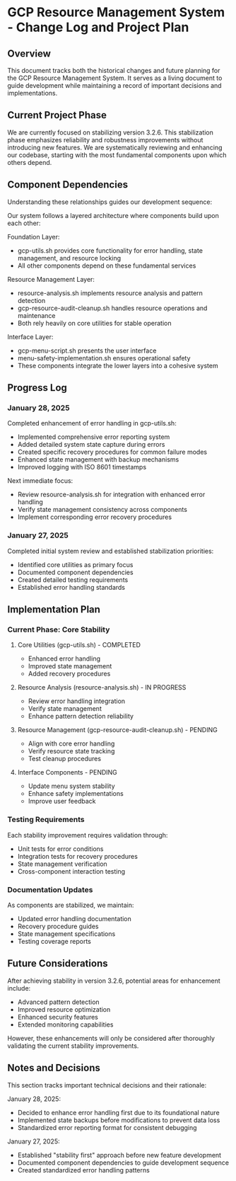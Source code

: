# GCP Resource Management System - Change Log and Project Plan

## Overview

This document tracks both the historical changes and future planning for the GCP Resource Management System. It serves as a living document to guide development while maintaining a record of important decisions and implementations.

## Current Project Phase

We are currently focused on stabilizing version 3.2.6. This stabilization phase emphasizes reliability and robustness improvements without introducing new features. We are systematically reviewing and enhancing our codebase, starting with the most fundamental components upon which others depend.

## Component Dependencies

Understanding these relationships guides our development sequence:

Our system follows a layered architecture where components build upon each other:

Foundation Layer:
- gcp-utils.sh provides core functionality for error handling, state management, and resource locking
- All other components depend on these fundamental services

Resource Management Layer:
- resource-analysis.sh implements resource analysis and pattern detection
- gcp-resource-audit-cleanup.sh handles resource operations and maintenance
- Both rely heavily on core utilities for stable operation

Interface Layer:
- gcp-menu-script.sh presents the user interface
- menu-safety-implementation.sh ensures operational safety
- These components integrate the lower layers into a cohesive system

## Progress Log

### January 28, 2025

Completed enhancement of error handling in gcp-utils.sh:
- Implemented comprehensive error reporting system
- Added detailed system state capture during errors
- Created specific recovery procedures for common failure modes
- Enhanced state management with backup mechanisms
- Improved logging with ISO 8601 timestamps

Next immediate focus:
- Review resource-analysis.sh for integration with enhanced error handling
- Verify state management consistency across components
- Implement corresponding error recovery procedures

### January 27, 2025

Completed initial system review and established stabilization priorities:
- Identified core utilities as primary focus
- Documented component dependencies
- Created detailed testing requirements
- Established error handling standards

## Implementation Plan

### Current Phase: Core Stability

1. Core Utilities (gcp-utils.sh) - COMPLETED
   - Enhanced error handling
   - Improved state management
   - Added recovery procedures

2. Resource Analysis (resource-analysis.sh) - IN PROGRESS
   - Review error handling integration
   - Verify state management
   - Enhance pattern detection reliability

3. Resource Management (gcp-resource-audit-cleanup.sh) - PENDING
   - Align with core error handling
   - Verify resource state tracking
   - Test cleanup procedures

4. Interface Components - PENDING
   - Update menu system stability
   - Enhance safety implementations
   - Improve user feedback

### Testing Requirements

Each stability improvement requires validation through:
- Unit tests for error conditions
- Integration tests for recovery procedures
- State management verification
- Cross-component interaction testing

### Documentation Updates

As components are stabilized, we maintain:
- Updated error handling documentation
- Recovery procedure guides
- State management specifications
- Testing coverage reports

## Future Considerations

After achieving stability in version 3.2.6, potential areas for enhancement include:
- Advanced pattern detection
- Improved resource optimization
- Enhanced security features
- Extended monitoring capabilities

However, these enhancements will only be considered after thoroughly validating the current stability improvements.

## Notes and Decisions

This section tracks important technical decisions and their rationale:

January 28, 2025:
- Decided to enhance error handling first due to its foundational nature
- Implemented state backups before modifications to prevent data loss
- Standardized error reporting format for consistent debugging

January 27, 2025:
- Established "stability first" approach before new feature development
- Documented component dependencies to guide development sequence
- Created standardized error handling patterns